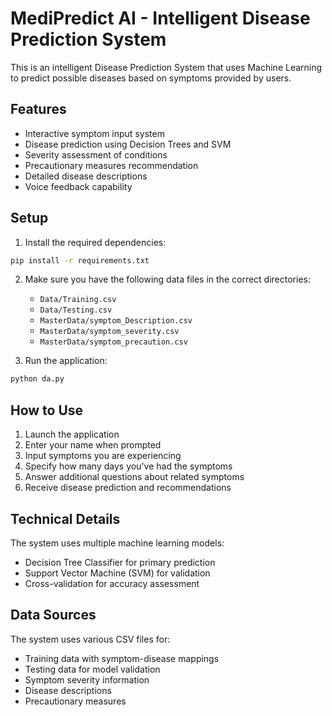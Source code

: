# MediPredict AI - Intelligent Disease Prediction System

This is an intelligent Disease Prediction System that uses Machine Learning to predict possible diseases based on symptoms provided by users.

## Features

- Interactive symptom input system
- Disease prediction using Decision Trees and SVM
- Severity assessment of conditions
- Precautionary measures recommendation
- Detailed disease descriptions
- Voice feedback capability

## Setup

1. Install the required dependencies:
```bash
pip install -r requirements.txt
```

2. Make sure you have the following data files in the correct directories:
   - `Data/Training.csv`
   - `Data/Testing.csv`
   - `MasterData/symptom_Description.csv`
   - `MasterData/symptom_severity.csv`
   - `MasterData/symptom_precaution.csv`

3. Run the application:
```bash
python da.py
```

## How to Use

1. Launch the application
2. Enter your name when prompted
3. Input symptoms you are experiencing
4. Specify how many days you've had the symptoms
5. Answer additional questions about related symptoms
6. Receive disease prediction and recommendations

## Technical Details

The system uses multiple machine learning models:
- Decision Tree Classifier for primary prediction
- Support Vector Machine (SVM) for validation
- Cross-validation for accuracy assessment

## Data Sources

The system uses various CSV files for:
- Training data with symptom-disease mappings
- Testing data for model validation
- Symptom severity information
- Disease descriptions
- Precautionary measures 